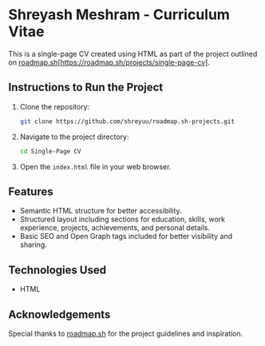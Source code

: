 
# Shreyash Meshram - Curriculum Vitae

This is a single-page CV created using HTML as part of the project outlined on [roadmap.sh](https://roadmap.sh/projects/single-page-cv)[https://roadmap.sh/projects/single-page-cv].

## Instructions to Run the Project

1. Clone the repository:
   ```bash
   git clone https://github.com/shreyuu/roadmap.sh-projects.git
   ```

2. Navigate to the project directory:
   ```bash
   cd Single-Page CV
   ```

3. Open the `index.html` file in your web browser.


## Features

- Semantic HTML structure for better accessibility.
- Structured layout including sections for education, skills, work experience, projects, achievements, and personal details.
- Basic SEO and Open Graph tags included for better visibility and sharing.

## Technologies Used

- HTML

## Acknowledgements

Special thanks to [roadmap.sh](https://roadmap.sh/projects/single-page-cv) for the project guidelines and inspiration.
